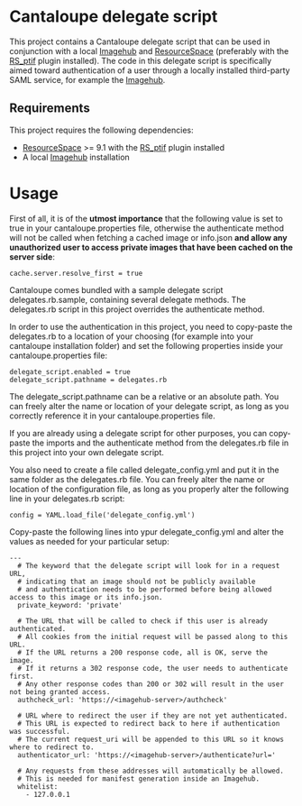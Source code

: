 # Cantaloupe delegate script

This project contains a Cantaloupe delegate script that can be used in conjunction with a local [Imagehub](https://github.com/kmska/ImageHub) and [ResourceSpace](https://www.resourcespace.com/get) (preferably with the [RS_ptif](https://github.com/kmska/RS_ptif) plugin installed). The code in this delegate script is specifically aimed toward authentication of a user through a locally installed third-party SAML service, for example the [Imagehub](https://github.com/kmska/ImageHub).


## Requirements

This project requires the following dependencies:
* [ResourceSpace](https://www.resourcespace.com/get) >= 9.1 with the [RS_ptif](https://github.com/kmska/RS_ptif) plugin installed
* A local [Imagehub](https://github.com/kmska/ImageHub) installation

# Usage

First of all, it is of the **utmost importance** that the following value is set to true in your cantaloupe.properties file, otherwise the authenticate method will not be called when fetching a cached image or info.json **and allow any unauthorized user to access private images that have been cached on the server side**:
```
cache.server.resolve_first = true
```

Cantaloupe comes bundled with a sample delegate script delegates.rb.sample, containing several delegate methods. The delegates.rb script in this project overrides the authenticate method.

In order to use the authentication in this project, you need to copy-paste the delegates.rb to a location of your choosing (for example into your cantaloupe installation folder) and set the following properties inside your cantaloupe.properties file:
```
delegate_script.enabled = true
delegate_script.pathname = delegates.rb
```
The delegate_script.pathname can be a relative or an absolute path. You can freely alter the name or location of your delegate script, as long as you correctly reference it in your cantaloupe.properties file.

If you are already using a delegate script for other purposes, you can copy-paste the imports and the authenticate method from the delegates.rb file in this project into your own delegate script.

You also need to create a file called delegate_config.yml and put it in the same folder as the delegates.rb file. You can freely alter the name or location of the configuration file, as long as you properly alter the following line in your delegates.rb script:
```
config = YAML.load_file('delegate_config.yml')
```

Copy-paste the following lines into ypur delegate_config.yml and alter the values as needed for your particular setup:
```
---
  # The keyword that the delegate script will look for in a request URL,
  # indicating that an image should not be publicly available
  # and authentication needs to be performed before being allowed access to this image or its info.json.
  private_keyword: 'private'

  # The URL that will be called to check if this user is already authenticated.
  # All cookies from the initial request will be passed along to this URL.
  # If the URL returns a 200 response code, all is OK, serve the image.
  # If it returns a 302 response code, the user needs to authenticate first.
  # Any other response codes than 200 or 302 will result in the user not being granted access.
  authcheck_url: 'https://<imagehub-server>/authcheck'

  # URL where to redirect the user if they are not yet authenticated.
  # This URL is expected to redirect back to here if authentication was successful.
  # The current request_uri will be appended to this URL so it knows where to redirect to.
  authenticator_url: 'https://<imagehub-server>/authenticate?url='

  # Any requests from these addresses will automatically be allowed.
  # This is needed for manifest generation inside an Imagehub.
  whitelist:
    - 127.0.0.1

```
